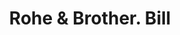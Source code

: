 ---
doi: 10.7916/D88W4RDG
date_other: '1890'
date_other_textual: 1890-1899
form: printed ephemera
genre:
- Invoices
name:
- Rohe & Brother
object_in_context_url: https://biggert.cul.columbia.edu/items/view/ave_biggert_01111
subject_hierarchical_geographic:
- New York, New York, United States
subject_name:
- Rohe & Brother
title: Rohe & Brother. Bill
sort_title: Rohe & Brother. Bill
call_number: ave_biggert_01111
coordinates:
- 40.71277777777778,-74.00583333333333
pid: ave_biggert_01111
identifiers: ave_biggert_01111
thumbnail: https://derivativo-3.library.columbia.edu/iiif/2/ldpd:344887/full/!256,256/0/native.jpg
permalink: /biggert/ave_biggert_01111/
layout: iiif-image-page
---